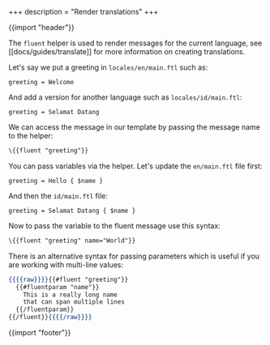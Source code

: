 +++
description = "Render translations"
+++

{{import "header"}}

The `fluent` helper is used to render messages for the current language, see [[docs/guides/translate]] for more information on creating translations.

Let's say we put a greeting in `locales/en/main.ftl` such as:

```
greeting = Welcome
```

And add a version for another language such as `locales/id/main.ftl`:

```
greeting = Selamat Datang
```

We can access the message in our template by passing the message name to the helper:

```handlebars
\{{fluent "greeting"}}
```

You can pass variables via the helper. Let's update the `en/main.ftl` file first:

```
greeting = Hello { $name }
```

And then the `id/main.ftl` file:

```
greeting = Selamat Datang { $name }
```

Now to pass the variable to the fluent message use this syntax:

```handlebars
\{{fluent "greeting" name="World"}}
```

There is an alternative syntax for passing parameters which is useful if you are working with multi-line values:

```handlebars
{{{{raw}}}}{{#fluent "greeting"}}
  {{#fluentparam "name"}}
    This is a really long name
    that can span multiple lines
  {{/fluentparam}}
{{/fluent}}{{{{/raw}}}}
```

{{import "footer"}}

